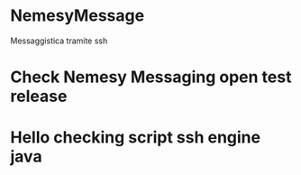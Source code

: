 # NemesyMessage
Messaggistica tramite ssh


# Check Nemesy Messaging open test release 

<h1> Hello  checking script ssh engine java </h1>